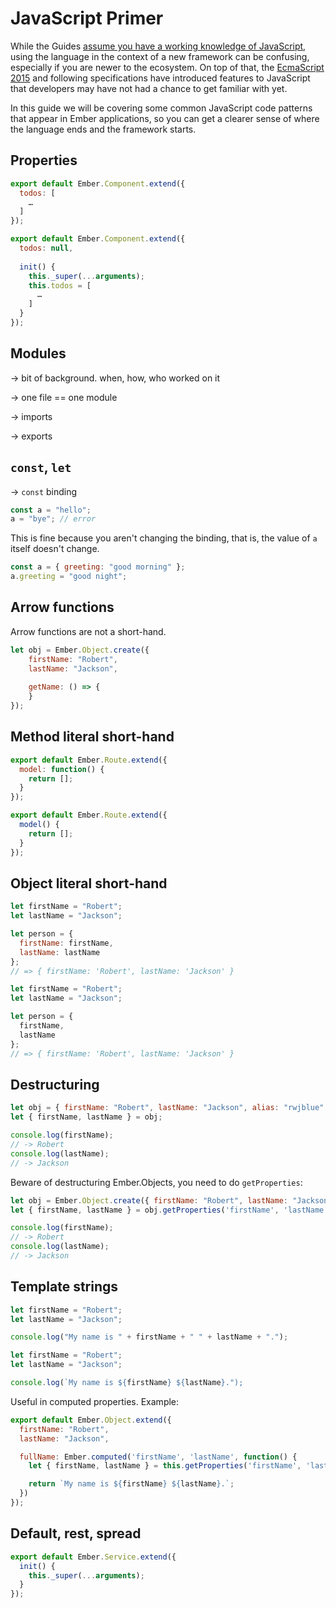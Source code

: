 # JavaScript Primer

While the Guides [assume you have a working knowledge of JavaScript](/#toc_assumptions),
using the language in the context of a new framework can be confusing,
especially if you are newer to the ecosystem.
On top of that, the [EcmaScript 2015](https://developer.mozilla.org/en/docs/Web/JavaScript/New_in_JavaScript/ECMAScript_6_support_in_Mozilla) and following specifications have introduced features to JavaScript that developers may have not had a chance to get familiar with yet.

In this guide we will be covering some common JavaScript code patterns that appear in Ember applications,
so you can get a clearer sense of where the language ends and the framework starts.

## Properties

```javascript
export default Ember.Component.extend({
  todos: [
    …
  ]
});
```

```javascript
export default Ember.Component.extend({
  todos: null,
  
  init() {
    this._super(...arguments);
    this.todos = [
      …
    ]
  }
});
```

## Modules

-> bit of background. when, how, who worked on it

-> one file == one module

-> imports

-> exports

## `const`, `let`

-> `const` binding

```javascript
const a = "hello";
a = "bye"; // error
```

This is fine because you aren't changing the binding, that is, the value of `a` itself doesn't change.

```javascript
const a = { greeting: "good morning" };
a.greeting = "good night";
```

## Arrow functions

Arrow functions are not a short-hand.

```javascript
let obj = Ember.Object.create({
    firstName: "Robert",
    lastName: "Jackson",
    
    getName: () => {
    }
});
```


## Method literal short-hand

```javascript
export default Ember.Route.extend({
  model: function() {
    return [];
  }
});
```

```javascript
export default Ember.Route.extend({
  model() {
    return [];
  }
});
```

## Object literal short-hand

```javascript
let firstName = "Robert";
let lastName = "Jackson";

let person = {
  firstName: firstName,
  lastName: lastName
};
// => { firstName: 'Robert', lastName: 'Jackson' }
```

```javascript
let firstName = "Robert";
let lastName = "Jackson";

let person = {
  firstName,
  lastName
};
// => { firstName: 'Robert', lastName: 'Jackson' }
```

## Destructuring

```javascript
let obj = { firstName: "Robert", lastName: "Jackson", alias: "rwjblue" };
let { firstName, lastName } = obj;

console.log(firstName);
// -> Robert
console.log(lastName);
// -> Jackson
```

Beware of destructuring Ember.Objects, you need to do `getProperties`:

```javascript
let obj = Ember.Object.create({ firstName: "Robert", lastName: "Jackson", alias: "rwjblue" });
let { firstName, lastName } = obj.getProperties('firstName', 'lastName');

console.log(firstName);
// -> Robert
console.log(lastName);
// -> Jackson
```

## Template strings

```javascript
let firstName = "Robert";
let lastName = "Jackson";

console.log("My name is " + firstName + " " + lastName + ".");
```

```javascript
let firstName = "Robert";
let lastName = "Jackson";

console.log(`My name is ${firstName} ${lastName}.");
```

Useful in computed properties. Example:

```javascript
export default Ember.Object.extend({
  firstName: "Robert",
  lastName: "Jackson",

  fullName: Ember.computed('firstName', 'lastName', function() {
    let { firstName, lastName } = this.getProperties('firstName', 'lastName');

    return `My name is ${firstName} ${lastName}.`;
  })
});
```

## Default, rest, spread

```javascript
export default Ember.Service.extend({
  init() {
    this._super(...arguments);
  }
});
```

